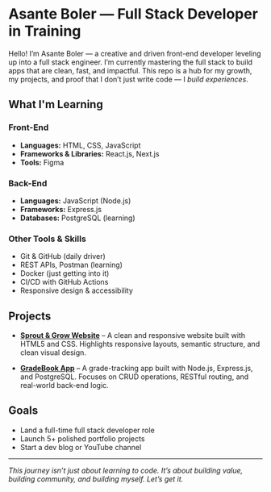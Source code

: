 # Asante Boler — Full Stack Developer in Training

Hello! I’m Asante Boler — a creative and driven front-end developer leveling up into a full stack engineer. I’m currently mastering the full stack to build apps that are clean, fast, and impactful. This repo is a hub for my growth, my projects, and proof that I don’t just write code — I *build experiences*.

## What I'm Learning

### Front-End
- **Languages:** HTML, CSS, JavaScript
- **Frameworks & Libraries:** React.js, Next.js
- **Tools:** Figma

### Back-End
- **Languages:** JavaScript (Node.js)
- **Frameworks:** Express.js
- **Databases:** PostgreSQL (learning)

### Other Tools & Skills
- Git & GitHub (daily driver)
- REST APIs, Postman (learning)
- Docker (just getting into it)
- CI/CD with GitHub Actions
- Responsive design & accessibility

## Projects

- **[Sprout & Grow Website](https://github.com/TaeDaDev/Projects/tree/main/Projects%20im%20starting/Sprout_Grow_Website_Starter_Code)** – A clean and responsive website built with HTML5 and CSS. Highlights responsive layouts, semantic structure, and clean visual design.

- **[GradeBook App](https://github.com/TaeDaDev/Projects/tree/main/Projects%20im%20starting/GradeBook-main)** – A grade-tracking app built with Node.js, Express.js, and PostgreSQL. Focuses on CRUD operations, RESTful routing, and real-world back-end logic.

## Goals

- Land a full-time full stack developer role 
- Launch 5+ polished portfolio projects
- Start a dev blog or YouTube channel

---

*This journey isn’t just about learning to code. It’s about building value, building community, and building myself. Let’s get it.*
